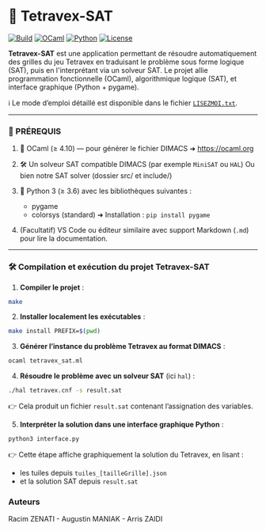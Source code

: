 # 🧩 Tetravex-SAT

[![Build](https://img.shields.io/badge/build-passing-brightgreen)](https://github.com/<ton-user>/<ton-repo>/actions)
[![OCaml](https://img.shields.io/badge/OCaml-≥4.10-blue)](https://ocaml.org/)
[![Python](https://img.shields.io/badge/Python-≥3.6-yellow)](https://python.org)
[![License](https://img.shields.io/badge/license-MIT-lightgrey)](LICENSE)

**Tetravex-SAT** est une application permettant de résoudre automatiquement des grilles du jeu Tetravex en traduisant le problème sous forme logique (SAT), puis en l'interprétant via un solveur SAT. Le projet allie programmation fonctionnelle (OCaml), algorithmique logique (SAT), et interface graphique (Python + pygame).

ℹ️ Le mode d’emploi détaillé est disponible dans le fichier [`LISEZMOI.txt`](./LISEZMOI.txt).

---

### 🔧 PRÉREQUIS

1. 🧠 OCaml (≥ 4.10) — pour générer le fichier DIMACS
   ➜ https://ocaml.org

2. 🛠️ Un solveur SAT compatible DIMACS (par exemple `MiniSAT` ou `HAL`)
   Ou bien notre SAT solver (dossier src/ et include/)

3. 🐍 Python 3 (≥ 3.6) avec les bibliothèques suivantes :
   - pygame
   - colorsys (standard)
   ➜ Installation : `pip install pygame`

4. (Facultatif) VS Code ou éditeur similaire avec support Markdown (`.md`) pour lire la documentation.
---

### 🛠️ Compilation et exécution du projet Tetravex-SAT

1. **Compiler le projet** :
```bash
make
```

2. **Installer localement les exécutables** :
```bash
make install PREFIX=$(pwd)
```

3. **Générer l’instance du problème Tetravex au format DIMACS** :
```bash
ocaml tetravex_sat.ml
```

4. **Résoudre le problème avec un solveur SAT** (ici `hal`) :
```bash
./hal tetravex.cnf -s result.sat
```
👉 Cela produit un fichier `result.sat` contenant l’assignation des variables.

5. **Interpréter la solution dans une interface graphique Python** :
```bash
python3 interface.py
```
👉 Cette étape affiche graphiquement la solution du Tetravex, en lisant :
- les tuiles depuis `tuiles_[tailleGrille].json`
- et la solution SAT depuis `result.sat`

### **Auteurs**
Racim ZENATI - Augustin MANIAK - Arris ZAIDI
